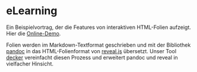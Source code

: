 # eLearning

Ein Beispielvortrag, der die Features von interaktiven HTML-Folien aufzeigt. Hier die [Online-Demo](https://mbotsch.github.io/eLearning/public/eLearning-deck.html).

Folien werden im Markdown-Textformat geschrieben und mit der Bibliothek [pandoc](https://github.com/hakimel/reveal.js/) in das HTML-Folienformat von [reveal.js](https://github.com/hakimel/reveal.js/) übersetzt. Unser Tool [decker](https://gitlab2.informatik.uni-wuerzburg.de/decker/decker) vereinfacht diesen Prozess und erweitert pandoc und reveal in vielfacher Hinsicht.
